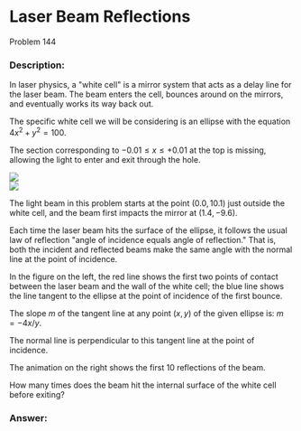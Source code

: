 # Laser Beam Reflections
Problem 144
### Description:
In laser physics, a "white cell" is a mirror system that acts as a delay line for the laser beam. The beam enters the cell, bounces around on the mirrors, and eventually works its way back out.

The specific white cell we will be considering is an ellipse with the equation $4x^{2}+y^{2}=100$.

The section corresponding to $-0.01\le x\le+0.01$ at the top is missing, allowing the light to enter and exit through the hole.

<img src="https://projecteuler.net/resources/images/0144_1.png?1678992052"><br>
<img src="https://projecteuler.net/resources/images/0144_2.gif?1678992055"><br>

The light beam in this problem starts at the point $(0.0, 10.1)$ just outside the white cell, and the beam first impacts the mirror at $(1.4, -9.6)$.

Each time the laser beam hits the surface of the ellipse, it follows the usual law of reflection "angle of incidence equals angle of reflection." That is, both the incident and reflected beams make the same angle with the normal line at the point of incidence.

In the figure on the left, the red line shows the first two points of contact between the laser beam and the wall of the white cell; the blue line shows the line tangent to the ellipse at the point of incidence of the first bounce.

The slope $m$ of the tangent line at any point $(x, y)$ of the given ellipse is: $m = -4x/y$.

The normal line is perpendicular to this tangent line at the point of incidence.

The animation on the right shows the first 10 reflections of the beam.

How many times does the beam hit the internal surface of the white cell before exiting?

### Answer:
```
